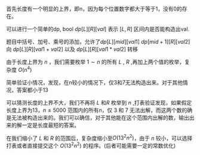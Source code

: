首先长度有一个明显的上界，即n，因为每个位置数字都大于等于1，没有0的存在。


可以进行一个简单的dp, bool $dp[L][R][val]$ 表示 $[L,R]$ 区间内是否能构造出val.

题目中括号、加号、乘号的添加，允许了$dp[L][mid][val1]$ $dp[mid+1][R][val2]$ 向 $dp[L][R][val1+val2]$ 以及 $dp[L][R][val1*val2]$ 转移

由于长度上界为 $n$ ，我们需要枚举 $1\sim n$ 的所有 $L$ , $R$ ,再加上两个值的枚举，复杂度 $O(n^4)$ 

简单验证小情况，发现，在n较小的情况下，仅3和7无法构造出来。对于其他情况，答案都小于13

可以猜测长度的上界不大，我们不再将 $L$ 和$R$ 枚举到 $n$ ,打表验证发现，如果假定长度上界为13，$n \le  5000$ 范围内的所有$n$，仅 $3$ 和 $7$ 无法出解，而这两个数的确是无法被构造出来的。我们可以确信，对于其他能在这个范围内出解的数，输出出来的解一定是长度最短的答案。

在我们缩小了 $L$ 和 $R$ 的范围后，复杂度缩小至$O(13^2n^2)$，由于 $n$ 较小，可以选择打表或者直接提交这个 $O(13^2n^2)$ 的程序。(后者可能需要一定的常数优化)
